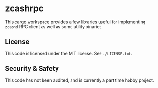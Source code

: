 # zcashrpc

This cargo workspace provides a few libraries useful for implementing `zcashd` RPC client as well as some utility binaries.

## License

This code is licensed under the MIT license. See `./LICENSE.txt`.

## Security & Safety

This code has not been audited, and is currently a part time hobby project.
